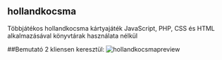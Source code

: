 ## hollandkocsma
Többjátékos hollandkocsma kártyajáték JavaScript, PHP, CSS és HTML alkalmazásával könyvtárak használata nélkül

##Bemutató 2 kliensen keresztül:
![hollandkocsmapreview](https://user-images.githubusercontent.com/83843622/194328560-079762b5-6ce5-43d9-bee8-deafdc04639a.gif)
